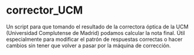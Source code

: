 # corrector_UCM
Un script para que tomando el resultado de la correctora óptica de la UCM (Universidad Complutense de Madrid) podamos calcular la nota final. Útil especialmente para modificar el patrón de respuestas correctas o hacer cambios sin tener que volver a pasar por la máquina de corrección. 
